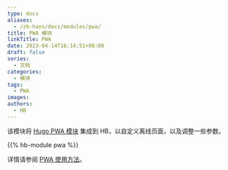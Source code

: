 ```yaml
---
type: docs
aliases:
  - /zh-hans/docs/modules/pwa/
title: PWA 模块
linkTitle: PWA
date: 2023-04-14T16:14:51+08:00
draft: false
series:
  - 文档
categories:
  - 模块
tags:
  - PWA
images:
authors:
  - HB
---
```


该模块将 [Hugo PWA 模块](https://hugomods.com/en/docs/pwa/) 集成到 HB，以自定义离线页面，以及调整一些参数。

<!--more-->

{{% hb-module pwa %}}

详情请参阅 [PWA 使用方法](https://hugomods.com/en/docs/pwa/#usage)。
